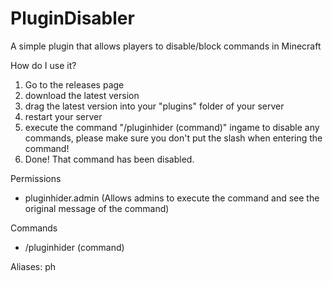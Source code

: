 # PluginDisabler

A simple plugin that allows players to disable/block commands in Minecraft

How do I use it?

1. Go to the releases page
2. download the latest version
3. drag the latest version into your "plugins" folder of your server
4. restart your server
5. execute the command "/pluginhider (command)" ingame to disable any commands, please make sure you don't put the slash when entering the command!
6. Done! That command has been disabled.

Permissions
- pluginhider.admin (Allows admins to execute the command and see the original message of the command)

Commands
- /pluginhider (command)

Aliases: ph
